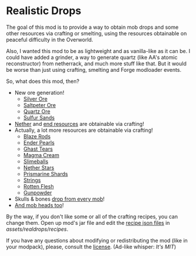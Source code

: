 # Realistic Drops

The goal of this mod is to provide a way to obtain mob drops and some other resources via crafting or smelting, using the resources obtainable on peaceful difficulty in the Overworld.

Also, I wanted this mod to be as lightweight and as vanilla-like as it can be. I could have added a grinder, a way to generate quartz (like AA's atomic reconstructor) from netherrack, and much more stuff like that. But it would be worse than just using crafting, smelting and Forge modloader events.

So, what does this mod, then?

* New ore generation!
	* [Silver Ore](https://github.com/Nullcaller/RealisticDrops/wiki/Silver)
	* [Saltpeter Ore](https://github.com/Nullcaller/RealisticDrops/wiki/Saltpeter)
	* [Quartz Ore](https://github.com/Nullcaller/RealisticDrops/wiki/Nether-Resources#user-content-nether-quartz)
	* [Sulfur Sands](https://github.com/Nullcaller/RealisticDrops/wiki/Sulfur)
* [Nether](https://github.com/Nullcaller/RealisticDrops/wiki/Nether-Resources) and [end resources](https://github.com/Nullcaller/RealisticDrops/wiki/End-Resources) are obtainable via crafting!
* Actually, a lot more resources are obtainable via crafting!
	* [Blaze Rods](https://github.com/Nullcaller/RealisticDrops/wiki/Blaze-Rods)
	* [Ender Pearls](https://github.com/Nullcaller/RealisticDrops/wiki/Ender-Pearls)
	* [Ghast Tears](https://github.com/Nullcaller/RealisticDrops/wiki/Ghast-Tears)
	* [Magma Cream](https://github.com/Nullcaller/RealisticDrops/wiki/Magma-Cream)
	* [Slimeballs](https://github.com/Nullcaller/RealisticDrops/wiki/Slimeballs)
	* [Nether Stars](https://github.com/Nullcaller/RealisticDrops/wiki/Nether-Stars)
	* [Prismarine Shards](https://github.com/Nullcaller/RealisticDrops/wiki/Prismarine-Shards)
	* [Strings](https://github.com/Nullcaller/RealisticDrops/wiki/Strings)
	* [Rotten Flesh](https://github.com/Nullcaller/RealisticDrops/wiki/Rotten-Flesh)
	* [Gunpowder](https://github.com/Nullcaller/RealisticDrops/wiki/Gunpowder)
* Skulls & bones [drop from every mob](https://github.com/Nullcaller/RealisticDrops/wiki/Skulls-&-Bones)!
* [And mob heads too](https://github.com/Nullcaller/RealisticDrops/wiki/Mob-Heads)!

By the way, if you don't like some or all of the crafting recipes, you can change them. Open up mod's jar file and edit the [recipe json files](https://minecraft.gamepedia.com/Recipe#JSON_format) in _assets/realdrops/recipes_.

If you have any questions about modifying or redistributing the mod (like in your modpack), please, consult the [license](https://github.com/Nullcaller/RealisticDrops/blob/master/LICENSE). (Ad-like whisper: *It's MIT*)